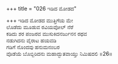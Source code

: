+++
title = "026 ಇಡಿದ ಮೋಡದ"

+++
ಇಡಿದ ಮೋಡದ ಮುತ್ತಿಗೆಯ ಮೇ  
ಲೊಡೆದು ಮೂಡುವ ರವಿಯವೋಲ್ ನೆರೆ  
ಕಡಿದು ಶರ ಪಂಜರವ ಮುಸುಕಿದನರ್ಜುನನ ರಥವ  
ನಡುಗಿದನು ವೈರಾಟ ಹಯವಡಿ  
ಗಡಿಗೆ ನೊಂದವು ಹನುಮನಂಬರ  
ವೊಡೆಯೆ ಬೊಬ್ಬಿರಿದನು ಮಹಾದ್ಭುತವಾಯ್ತು ನಿಮಿಷದಲಿ      ॥26॥